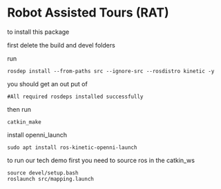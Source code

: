 # Robot Assisted Tours (RAT)

to install this package 

first delete the build and devel folders

run

```
rosdep install --from-paths src --ignore-src --rosdistro kinetic -y
```

you should get an out put of

```
#All required rosdeps installed successfully
```

then run 

```
catkin_make
```

install openni_launch
```
sudo apt install ros-kinetic-openni-launch
```

to run our tech demo first you need to source ros in the catkin_ws
```
source devel/setup.bash
roslaunch src/mapping.launch
```

